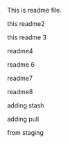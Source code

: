This is readme file.

this readme2

this readme 3

readme4

readme 6

readme7

readme8

adding stash

adding pull

from staging
